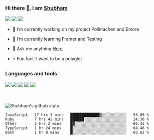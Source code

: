 ### Hi there 👋, I am <a href="https://shubhski.dev/" target="_blank">Shubham</a>

<a href="https://twitter.com/shubhski" target="_blank"><img src="https://img.icons8.com/color/48/000000/twitter.png"/></a>
<a href="https://www.linkedin.com/in/shubhski/" target="_blank"><img src="https://img.icons8.com/fluent/48/000000/linkedin.png"/></a>
<a href="mailto:shubham88ingh@gmail.com"><img src="https://img.icons8.com/ios/48/000000/important-mail.png"/></a>

- 🔭 I’m currently working on  my project Pollmachen and Emore
- 🌱 I’m currently learning Framer and Testing 

- 💬 Ask me anything [Here](https://github.com/shubhsk88/shubhsk88/issues)
- ⚡ Fun fact: I want to be a polyglot 

### Languages and tools


<div>
<img src="https://img.icons8.com/plasticine/48/000000/react.png"/>
<img src="https://img.icons8.com/color/48/000000/graphql.png"/>
<img src="https://img.icons8.com/color/48/000000/javascript.png"/>
<img src="https://img.icons8.com/color/48/000000/mongodb.png"/>
<img src="https://img.icons8.com/color/48/000000/nodejs.png"/>
</div>
<br/>
<br/>


![Shubham's github stats](https://github-readme-stats.vercel.app/api?username=shubhsk88&count_private=true&theme=theme=radical)

<!--START_SECTION:waka-->
```text
JavaScript   17 hrs 3 mins   █████████████▒░░░░░░░░░░░   53.89 % 
Ruby         7 hrs 42 mins   ██████░░░░░░░░░░░░░░░░░░░   24.36 % 
Other        2 hrs 2 mins    █▓░░░░░░░░░░░░░░░░░░░░░░░   06.43 % 
TypeScript   1 hr 24 mins    █░░░░░░░░░░░░░░░░░░░░░░░░   04.46 % 
Bash         1 hr 8 mins     █░░░░░░░░░░░░░░░░░░░░░░░░   03.62 % 
```
<!--END_SECTION:waka-->



